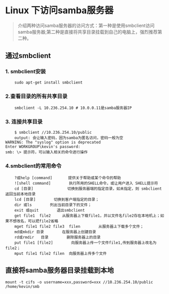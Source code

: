 # Linux 下访问samba服务器

>介绍两种访问samba服务器的访问方式：第一种是使用smbclient访问samba服务器;第二种是直接将共享目录挂载到自己的电脑上，强烈推荐第二种。

## 通过smbclient

### 1. smbclient安装

```
    sudo apt-get install smbclient
```

### 2.查看目录的所有共享目录

```shell
    smbclient -L 10.236.254.10 # 10.0.0.11是samba服务器IP
```

### 3. 连接共享目录
```shell
    $ smbclient //10.236.254.10/public                                                                                 
    output: 会让输入密码，因为samba为匿名访问，密码一般为空
WARNING: The "syslog" option is deprecated
Enter WORKGROUP\kevin's password: 
smb: \> 提示符，可以输入相关的命令进行操作
```
### 4.smbclient的常用命令

```
    ?或help [command]       提供关于帮助或某个命令的帮助
    ![shell command]        执行所用的SHELL命令，或让用户进入 SHELL提示符
    cd [目录]               切换到服务器端的指定目录，如未指定，则 smbclient 返回当前本地目录
    lcd [目录]        切换到客户端指定的目录；
    dir 或ls        列出当前目录下的文件；
    exit 或quit        退出smbclient
    get file1  file2     从服务器上下载file1，并以文件名file2存在本地机上；如果不想改名，可以把file2省略
    mget file1 file2 file3  filen        从服务器上下载多个文件；
    md或mkdir 目录        在服务器上创建目录
    rd或rmdir   目录        删除服务器上的目录
    put file1 [file2]        向服务器上传一个文件file1,传到服务器上改名为file2；
    mput file1 file2 filen  向服务器上传多个文件
```

## 直接将samba服务器目录挂载到本地

`mount -t cifs -o username=xxx,password=xxx //10.236.254.10/public /home/kevin/smb`